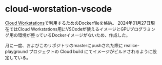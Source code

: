 # cloud-worstation-vscode

[Cloud Workstations](https://cloud.google.com/workstations)で利用するためのDockerfileを格納。
2024年01月27日現在ではCloud Workstations用にVSCodeが使えるイメージとGPUプログラミング用の環境が整っているDockerイメージがないため、作成した。

月に一度、およびこのリポジトリのmasterにpushされた際に realice-playground プロジェクトの Cloud build にてイメージがビルドされるように設定している。

